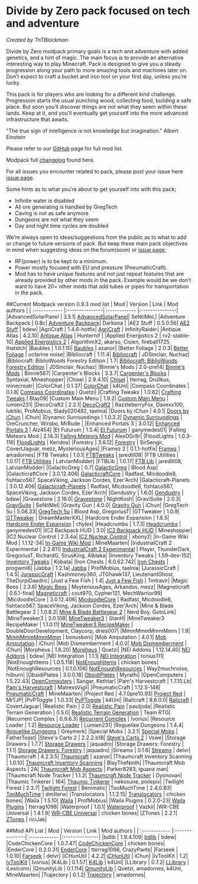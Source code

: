 # Divide by Zero pack focused on tech and adventure
*Created by TnTBlockman*

Divide by Zero modpack primary goals is a tech and adventure with added genetics, and a hint of magic. The main focus is to provide an alternative interesting way to play Minecraft. Pack is designed to give you a steady progression along your path to more amazing tools and machines later on. Don’t expect to craft a bucket and iron tool on your first day, unless you’re lucky.

This pack is for players who are looking for a different kind challenge. Progression starts the usual punching wood, collecting food, building a safe place. But soon you’ll discover things are not what they seem within these lands. Keep at it, and you'll eventually get yourself into the more advanced infrastructure that awaits.

"The true sign of intelligence is not knowledge but imagination."
Albert Einstein

Please refer to our [GitHub](https://github.com/tntblockman/TnTpack-Modpack) page for full mod list.

Modpack full [changelog](https://github.com/tntblockman/TnTpack-Modpack/blob/master/changelog) found here.

For all issues you encounter related to pack, please post your issue here [issue page](https://github.com/tntblockman/TnTpack-Modpack/issues).

Some hints as to what you’re about to get yourself into with this pack;

* Infinite water is disabled 
* All ore generating is handled by GregTech
* Caving is not as safe anymore
* Dungeons are not what they seem
* Day and night time cycles are doubled

We’re always open to ideas/suggestions from the public as to what to add or change to future versions of pack.  But keep these main pack objectives in mind when suggesting ideas on the forum(soon) or [issue page](https://github.com/tntblockman/TnTpack-Modpack/issues);

* RF(power) is to be kept to a minimum.
* Power mostly focused with EU and pressure (PneumaticCraft).
* Mod has to have unique features and not just repeat features that are already provided by other mods in the pack.        Example would be we don’t want to have 20+ other mods that add tubes or pipes for transportation in the pack. 

##Current Modpack version 0.9.3 mod list
| Mod | Version | Link | Mod authors |
| :------------ |:---------------| :------------ |:---------------|
|AdvancedSolarPanel	| 3.5.1| [AdvancedSolarPanel](http://forum.industrial-craft.net/index.php?page=Thread&postID=27306)| SeNtiMeL|
|Adventure Backpack	| 0.8c| [Adventure Backpack](http://minecraft.curseforge.com/projects/adventure-backpack)| Darkona |
|AE2 Stuff |	0.5.0.56| [AE2 Stuff](http://minecraft.curseforge.com/mc-mods/225194-ae2-stuff) |	bdew|
|AgriCraft |	1.4.6-hotfix| [AgriCraft](http://minecraft.curseforge.com/mc-mods/225635) |	InfinityRaider|
|Antique Atlas |	4.2.10| [Antique Atlas](http://minecraft.curseforge.com/mc-mods/227795) |	Hunternif |
|Applied Energistics 2 |	rv2-stable-10| [Applied Energistics 2](http://minecraft.curseforge.com/mc-mods/223794) |	AlgorithmX2, akarso, Cisien, fireball1725, thatsIch|
|Baubles |	1.0.1.10| [Baubles](http://www.curse.com/mc-mods/minecraft/227083-baubles) |	azanor|
|Better Foliage |	2.0.3| [Better Foliage](http://minecraft.curseforge.com/mc-mods/228529) |	octarine noise|
|Bibliocraft |	1.11.4| [Bibliocraft](http://minecraft.curseforge.com/mc-mods/228027) |	JDSinclair, Nuchaz|
|Bibliocraft: BiblioWoods Forestry Edition |	1.7| [Bibliocraft: BiblioWoods Forestry Edition](http://minecraft.curseforge.com/mc-mods/228363) |	JDSinclair, Nuchaz|
|Binnie's Mods |	2.0-pre14| [Binnie's Mods](http://minecraft.curseforge.com/mc-mods/223525) |	Binnie567|
|Carpenter's Blocks |	3.3.7| [Carpenter's Blocks](http://minecraft.curseforge.com/mc-mods/228932-carpenters-blocks) |	Syntaxial, Mineshopper|
|Chisel |	2.9.4.10| [Chisel](http://minecraft.curseforge.com/projects/chisel) |	tterrag, Drullkus, minecreatr|
|ColorChat |	0.1.37| [ColorChat](http://minecraft.curseforge.com/mc-mods/221276-colorchat) |	k4Unl|
|Compass Coordinates |	0.1.8| [Compass Coordinates](http://minecraft.curseforge.com/mc-mods/231573-compass-coordinates) |	Quetzi|
|Crafting Tweaks |	1.0.62| [Crafting Tweaks](http://minecraft.curseforge.com/projects/crafting-tweaks) |	Blay09|
|Custom Main Menu |	1.9.2| [Custom Main Menu](http://minecraft.curseforge.com/mc-mods/226406-custom-main-menu) |	lumien231|
|DecoCraft2 |	2.2.1| [DecoCraft2](http://minecraft.curseforge.com/mc-mods/79616-decocraft2) |	RazzleberryFox, Davexx100, lukitiki, ProMobius, Slady020482, taelnia|
|Doors by iChun |	4.0.1| [Doors by iChun](http://minecraft.curseforge.com/mc-mods/229070-doors-by-ichun) |	iChun|
|Dynamic Surroundings |	1.0.3.2| [Dynamic Surroundings](http://minecraft.curseforge.com/projects/dynamic-surroundings) | OreCruncher, Wirsbo, MrRude |
|Enhanced Portals 3 |	3.0.12| [Enhanced Portals 3](http://minecraft.curseforge.com/mc-mods/225921-enhanced-portals-3) |	Alz454|
|Et Futurum |	1.5.4| [Et Futurum](http://minecraft.curseforge.com/mc-mods/230114-et-futurum) |	ganymedes01|
|Falling Meteors Mod |	2.14.3| [Falling Meteors Mod](http://minecraft.curseforge.com/mc-mods/66776-falling-meteors-mod) |	AlexDGr8r|
|FloodLights |	1.0.3-116| [FloodLights](http://minecraft.curseforge.com/mc-mods/224728-floodlights) |	Keridos|
|Forestry	| 3.6.12| [Forestry](http://minecraft.curseforge.com/mc-mods/59751-forestry)	| SirSengir, CovertJaguar, mezz, MysteriousAges|
|Framez 2	| 0.1.1-hotfix| [Framez](http://minecraft.curseforge.com/mc-mods/76118-framez)	| amadornes|
|FTB Tweaks	| 1.0.1| [FTBTweaks](http://minecraft.curseforge.com/projects/ftb-tweaks)	| jaredlll08|
|FTB Utilities	| 1.0.17| [FTB Utilities](http://minecraft.curseforge.com/projects/ftb-utilities)	| LatvianModder|
|FTBLib	| 1.0.17| [FTB Lib](http://minecraft.curseforge.com/projects/ftblib)	| jaredlll08, LatvianModder|
|GalacticGreg	| 0.7| [GalacticGreg](http://forum.industrial-craft.net/index.php?page=Thread&threadID=11039)	| Blood Asp|
|GalacticraftCore	| 3.0.12.406| [GalacticraftCore](http://micdoodle8.com/mods/galacticraft)	| Radfast, Micdoodle8, fishtaco567, SpaceViking, Jackson Cordes, Ezer'Arch|
|Galacticraft-Planets	| 3.0.12.406| [Galacticraft-Planets](http://micdoodle8.com/mods/galacticraft)	| Radfast, Micdoodle8, fishtaco567, SpaceViking, Jackson Cordes, Ezer'Arch|
|Gendustry	| 1.6.0| [Gendustry](http://minecraft.curseforge.com/mc-mods/70492-gendustry)	| bdew|
|Gravestone	| 2.16.0| [Gravestone](http://minecraft.curseforge.com/mc-mods/62929-gravestone_mod)	| NightKosh|
|GraviSuite	| 2.0.3| [GraviSuite](http://forum.industrial-craft.net/index.php?page=Thread&threadID=6915)	| SeNtiMel|
|Gravity Gun	| 4.0.0| [Gravity Gun](http://minecraft.curseforge.com/mc-mods/229072-gravity-gun)	| iChun|
|GregTech	5u | 5.08.33| [GregTech	5u](http://forum.industrial-craft.net/index.php?page=Thread&threadID=11488) | Blood Asp, GregoriusT|
|GTTweaker | 1.0.9| [GTTweaker](http://forum.industrial-craft.net/index.php?page=Thread&threadID=11353&s=82e8e7816674863a89648cf9a85aba5f53f2d31c) | DreamMasterXXL|
|Hardcore Ender Expansion	| 1.8.5| [Hardcore Ender Expansion](http://minecraft.curseforge.com/mc-mods/228015-hardcore-ender-expansion)	| chylex|
|Headcrumbs	| 1.7.3| [Headcrumbs](http://minecraft.curseforge.com/mc-mods/222838-headcrumbs)	| ganymedes01|
|IC2 Backpack HUD	| 3.0| [IC2 Backpack HUD](http://forum.industrial-craft.net/index.php?page=Thread&threadID=8495)	| Mineshopper|
|IC2 Nuclear Control	| 2.3.4a| [IC2 Nuclear Control](http://forum.industrial-craft.net/index.php?page=Thread&threadID=10649)	| xbony2|
|In-Game Wiki Mod	| 1.1.12-34| [In-Game Wiki Mod](http://minecraft.curseforge.com/mc-mods/223815-in-game-wiki-mod)	| MineMaarten|
|IndustrialCraft 2 Experimental	| 2.2.811| [IndustrialCraft 2 Experimental](http://forum.industrial-craft.net/index.php?page=Thread&threadID=9843)	| Player, ThunderDark, GregoriusT, RichardG, SirusKing, Alblaka|
|Inventory Tweaks	| 1.59-dev-152| [Inventory Tweaks](http://minecraft.curseforge.com/mc-mods/223094-inventory-tweaks)	| Kobata|
|Iron Chests	| 6.0.62.742| [Iron Chests](http://minecraft.curseforge.com/mc-mods/228756-iron-chests)	| progwml6|
|Jabba	| 1.2.1a| [Jabba](http://minecraft.curseforge.com/mc-mods/73510-jabba)	| ProfMobius, taelnia|
|JurassicCraft	| 1.4.5| [JurassicCraft](http://minecraft.curseforge.com/mc-mods/226719-jurassicraft-2-0-pre-release)	| Kashmoney360, JTGhawk137, LieutenantGhost, TheDurpiDaedric|
|Just a Few Fish	| 1.4| [Just a Few Fish](http://minecraft.curseforge.com/mc-mods/235261-just-a-few-fish)	| Tmtravlr|
|Magic Bees	| 2.3.6| [Magic Bees](http://minecraft.curseforge.com/mc-mods/65764-magic-bees)	| MsyteriousAges, Arkandos, mezz|
|Magneticraft	| 0.6.1-final| [Magneticraft](http://minecraft.curseforge.com/mc-mods/224808-magneticraft)	| cout970, Cypher121, MechWarrior99|
|MicdoodleCore	| 3.0.12.406| [MicdoodleCore](http://micdoodle8.com/mods/galacticraft)	| Radfast, Micdoodle8, fishtaco567, SpaceViking, Jackson Cordes, Ezer'Arch|
|Mine & Blade Battlegear 2	| 1.0.8.2| [Mine & Blade Battlegear 2](http://minecraft.curseforge.com/mc-mods/59710-mb-battlegear-2)	| Nerd Boy, GotoLink|
|MineTweaker3	| 3.0.10B| [MineTweaker3](http://minecraft.curseforge.com/mc-mods/224029-minetweaker3)	| StanH|
|MineTweaker3 RecipeMaker	| 1.1.0.11| [MineTweaker3 RecipeMaker](http://minecraft.curseforge.com/mc-mods/226294-minetweaker-recipemaker)	| DoubleDoorDevelopment, Claycorp, dries007|
|MmmMmmMmmMmm	| 1.9| [MmmMmmMmmMmm](http://minecraft.curseforge.com/mc-mods/225738-mmmmmmmmmmmm)	| bonusboni|
|Mob Amputation	| 4.0.1| [Mob Amputation](http://minecraft.curseforge.com/mc-mods/229105-mob-amputation)	| iChun|
|Mob Dismemberment	| 4.0.0| [Mob Dismemberment](http://minecraft.curseforge.com/mc-mods/229067-mob-dismemberment)	| iChun|
|Morpheus	| 1.6.20| [Morpheus](http://minecraft.curseforge.com/mc-mods/69118-morpheus)	| Quetzi|
|NEI Addons	| 1.12.14.40| [NEI Addons](http://minecraft.curseforge.com/mc-mods/63352-nei-addons)	| bdew|
|NEI Integration	| 1.1.1| [NEI Integration](http://minecraft.curseforge.com/mc-mods/225251-nei-integration)	| tonius111|
|NotEnoughItems	| 1.0.5.118| [NotEnoughItems](http://minecraft.curseforge.com/mc-mods/222211-notenoughitems)	| chicken bones|
|NotEnoughResources	| 0.1.0.106| [NotEnoughResources](http://minecraft.curseforge.com/mc-mods/225815-notenoughresources)	| Way2muchnoise, hilburn|
|ObsidiPlates	| 3.0.0.18| [ObsidiPlates](http://minecraft.curseforge.com/mc-mods/59769-obsidiplates)	| Myrathi|
|OpenComputers	| 1.5.22.43| [OpenComputers](http://minecraft.curseforge.com/mc-mods/223008-opencomputers)	| Sangar, Kethtar|
|Pam's Harvestcraft	| 1.7.10.Lb| [Pam's Harvestcraft](http://minecraft.curseforge.com/mc-mods/221857-pams-harvestcraft)	| MatrexsVigil|
|PneumaticCraft	| 1.12.5-148| [PneumaticCraft](http://minecraft.curseforge.com/mc-mods/224125-pneumaticcraft)	| MineMaarten|
|Project Red	| 4.7.0pre10.93| [Project Red](http://www.minecraftforum.net/topic/1885652-164forge-multipart-projectred-v42218-12312013/)	| MrTJP|
|PvPToggle	| 1.0.33| [PvPToggle](http://minecraft.curseforge.com/mc-mods/223394-pvptoggle)	| k4Unl|
|Railcraft	| 9.8.0.0| [Railcraft](http://minecraft.curseforge.com/mc-mods/51195-railcraft)	| CovertJaguar|
|Realistic Pain	| 2.0| [Realistic Pain](http://minecraft.curseforge.com/mc-mods/75541-realistic-pain)	| pauljoda|
|Realistic Terrain Generation	| 0.5.0| [Realistic Terrain Generation](http://www.minecraftforum.net/forums/mapping-and-modding/minecraft-mods/wip-mods/2524489-wip-realistic-terrain-generation-0-0-12)	| Team RTG|
|Recurrent Complex	| 0.9.6.3| [Recurrent Complex](http://minecraft.curseforge.com/mc-mods/223150-recurrent-complex)	| Ivorius|
|Resource Loader	| 1.2| [Resource Loader](http://minecraft.curseforge.com/mc-mods/226447-resource-loader)	| Lumien231|
|Roguelike Dungeons	| 1.4.4| [Roguelike Dungeons](http://minecraft.curseforge.com/mc-mods/221585-roguelike-dungeons)	| Greymerk|
|Special Mobs	| 3.2.1| [Special Mobs](http://minecraft.curseforge.com/mc-mods/59968-special-mobs)	| FatherToast|
|Steve's Carts 2	| 2.2.2.b18| [Steve's Carts 2](http://minecraft.curseforge.com/mc-mods/228625-steves-carts-2)	| Vswe|
|Storage Drawers	| 1.7.7| [Storage Drawers](http://minecraft.curseforge.com/mc-mods/223852-storage-drawers)	| jaquadro|
|Storage Drawers: Forestry	| 1.1.1| [Storage Drawers: Forestry](http://minecraft.curseforge.com/mc-mods/231147-storage-drawers-forestry-pack)	| jaquadro|
|Streams	| 0.1.6| [Streams](http://minecraft.curseforge.com/mc-mods/229769-streams)	| delvr|
|Thaumcraft	| 4.2.3.5| [Thaumcraft](http://minecraft.curseforge.com/mc-mods/223628-thaumcraft)	| azanor|
|Thaumcraft Inventory Scanning	| 1.0.10| [Thaumcraft Inventory Scanning](http://minecraft.curseforge.com/projects/thaumcraft-inventory-scanning)	| BlayTheNinth|
|Thaumcraft Mob Aspects	| 2A| [Thaumcraft Mob Aspects](http://minecraft.curseforge.com/mc-mods/221389-thaumcraft-mob-aspects)	| Parker8283, iguana man|
|Thaumcraft Node Tracker	| 1.1.2| [Thaumcraft Node Tracker](http://www.curse.com/mc-mods/minecraft/227328-thaumcraft-node-tracker)	| Dyonovan|
|Thaumic Tinkerer	| 164| [Thaumic Tinkerer](http://minecraft.curseforge.com/mc-mods/75598-thaumic-tinkerer)	| nekosune, pixlepix|
|Twilight Forest	| 2.3.7| [Twilight Forest](http://minecraft.curseforge.com/mc-mods/222463-toomuchtime)	| Benimatic|
|TooMuchTime	| 2.4.0.B3| [TooMuchTime](http://minecraft.curseforge.com/mc-mods/222463-toomuchtime)	| dmillerw|
|Translocators	| 1.1.2.15| [Translocators](http://minecraft.curseforge.com/mc-mods/229318-translocators)	| chicken bones|
|Waila	| 1.5.10| [Waila](http://minecraft.curseforge.com/mc-mods/73488-waila)	| ProfMobius|
|Waila Plugins	| 0.2.0-23| [Waila Plugins](http://minecraft.curseforge.com/mc-mods/226119-waila-plugins)	| tterrag1098|
|Waterproof	| 1.0.1| [Waterproof](http://minecraft.curseforge.com/mc-mods/231879-waterproof)	| Vazkii|
|WR-CBE Universal	| 1.4.1.9| [WR-CBE Universal](http://minecraft.curseforge.com/mc-mods/229314-wr-cbe-universal)	| chicken bones|
|ZTones	| 2.2.1| [ZTones](http://minecraft.curseforge.com/mc-mods/224369-ztones)	| riciJak|

##Mod API List
| Mod | Version | Link | Mod authors |
| :------------ |:---------------| :------------ |:---------------|	
|bdlib	| 1.9.4.109| [bdlib](http://minecraft.curseforge.com/mc-mods/70496-bdlib)	| bdew|
|CodeChickenCore	| 1.0.7.47| [CodeChickenCore](http://minecraft.curseforge.com/mc-mods/222213-codechickencore)	| chicken bones|
|EnderCore	| 0.2.0.31| [EnderCore](http://www.curse.com/mc-mods/minecraft/231868-endercore)	| tterrag1098, CrazyPants|
|Farseek	| 1.0.10| [Farseek](http://minecraft.curseforge.com/mc-mods/229708-farseek)	| delvr|
|iCHunUtil	| 4.2.2| [iCHunUtil](http://minecraft.curseforge.com/mc-mods/229060-ichunutil)	| iChun|
|IvToolKit	| 1.2| [IvToolKit](http://minecraft.curseforge.com/mc-mods/224535-ivtoolkit)	| Ivorius|
|K4Lib	| 0.1.57| [K4Lib](http://minecraft.curseforge.com/mc-mods/224740-k4lib)	| k4Unl|
|LLibrary	| 0.7.2| [LLibrary](http://minecraft.curseforge.com/mc-mods/230798-llibrary)	| iLexiconn|
|QmunityLib	| 0.1.114| [QmunityLib](http://minecraft.curseforge.com/mc-mods/224785-qmunitylib)	| Quetzi, amadornes, k4Unl, MineMaarten|
|Trajectory	| 0.1.2| [Trajectory](http://minecraft.curseforge.com/projects/trajectory)	| amadornes|

